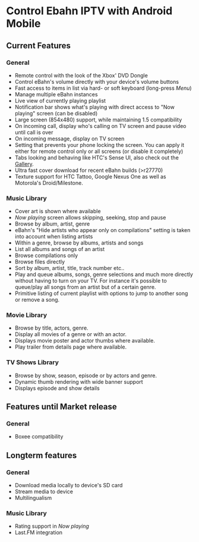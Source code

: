 Control Ebahn IPTV with Android Mobile
================================



Current Features
----------------

### General

* Remote control with the look of the Xbox' DVD Dongle
* Control eBahn's volume directly with your device's volume buttons
* Fast access to items in list via hard- or soft keyboard (long-press _Menu_)
* Manage multiple eBahn instances
* Live view of currently playing playlist
* Notification bar shows what's playing with direct access to "Now playing" screen (can be disabled)
* Large screen (854x480) support, while maintaining 1.5 compatibility
* On incoming call, display who's calling on TV screen and pause video until call is over
* On incoming message, display on TV screen
* Setting that prevents your phone locking the screen. You can apply it either for remote control only or all screens (or disable it completely)
* Tabs looking and behaving like HTC's Sense UI, also check out the [Gallery](http://code.google.com/p/android-eBahnremote/wiki/Gallery).
* Ultra fast cover download for recent eBahn builds (>r27770)
* Texture support for HTC Tattoo, Google Nexus One as well as Motorola's Droid/Milestone.


### Music Library

* Cover art is shown where available
* _Now playing_ screen allows skipping, seeking, stop and pause
* Browse by album, artist, genre
* eBahn's "Hide artists who appear only on compilations" setting is taken into account when listing artists
* Within a genre, browse by albums, artists and songs
* List all albums and songs of an artist
* Browse compilations only
* Browse files directly
* Sort by album, artist, title, track number etc..
* Play and queue albums, songs, genre selections and much more directly without having to turn on your TV. For instance it's possible to queue/play all songs from an artist but of a certain genre.
* Primitive listing of current playlist with options to jump to another song or remove a song.


### Movie Library

* Browse by title, actors, genre.
* Display all movies of a genre or with an actor.
* Displays movie poster and actor thumbs where available.
* Play trailer from details page where available.


### TV Shows Library

* Browse by show, season, episode or by actors and genre.
* Dynamic thumb rendering with wide banner support
* Displays episode and show details


Features until Market release
-----------------------------


### General
* Boxee compatibility


Longterm features
-----------------


### General
* Download media locally to device's SD card
* Stream media to device
* Multilingualism


### Music Library
* Rating support in _Now playing_
* Last.FM integration


